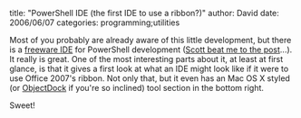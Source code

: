 
title: "PowerShell IDE (the first IDE to use a ribbon?)"
author: David
date: 2006/06/07
categories: programming;utilities

Most of you probably are already aware of this little development, but there is a [freeware IDE](http://powershell.com/) for PowerShell development ([Scott beat me to the post](http://www.hanselman.com/blog/FreePowerShellIDE.aspx)...). It really is great. One of the most interesting parts about it, at least at first glance, is that it gives a first look at what an IDE might look like if it were to use Office 2007's ribbon. Not only that, but it even has an Mac OS X styled (or [ObjectDock](http://www.objectdock.com/) if you're so inclined) tool section in the bottom right.

Sweet!

